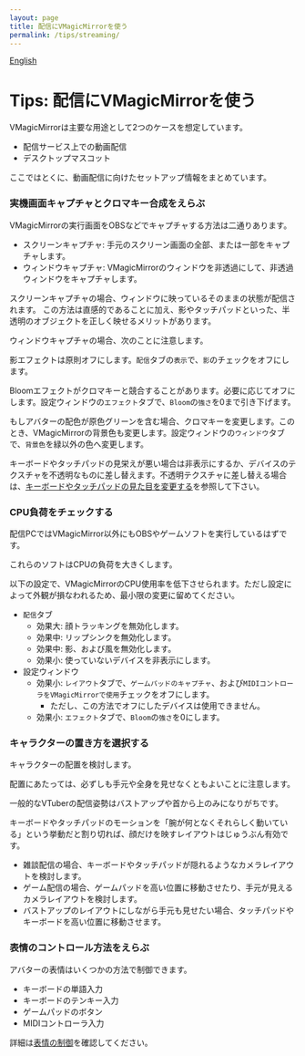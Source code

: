 ```yaml
---
layout: page
title: 配信にVMagicMirrorを使う
permalink: /tips/streaming/
---
```


[English](../en/tips/streaming)

# Tips: 配信にVMagicMirrorを使う

VMagicMirrorは主要な用途として2つのケースを想定しています。

* 配信サービス上での動画配信
* デスクトップマスコット

ここではとくに、動画配信に向けたセットアップ情報をまとめています。

### 実機画面キャプチャとクロマキー合成をえらぶ

VMagicMirrorの実行画面をOBSなどでキャプチャする方法は二通りあります。

* スクリーンキャプチャ: 手元のスクリーン画面の全部、または一部をキャプチャします。
* ウィンドウキャプチャ: VMagicMirrorのウィンドウを非透過にして、非透過ウィンドウをキャプチャします。

スクリーンキャプチャの場合、ウィンドウに映っているそのままの状態が配信されます。
この方法は直感的であることに加え、影やタッチパッドといった、半透明のオブジェクトを正しく映せるメリットがあります。

ウィンドウキャプチャの場合、次のことに注意します。

影エフェクトは原則オフにします。`配信`タブの`表示`で、`影`のチェックをオフにします。

Bloomエフェクトがクロマキーと競合することがあります。必要に応じてオフにします。設定ウィンドウの`エフェクト`タブで、`Bloom`の`強さ`を0まで引き下げます。

もしアバターの配色が原色グリーンを含む場合、クロマキーを変更します。このとき、VMagicMirrorの背景色も変更します。設定ウィンドウの`ウィンドウ`タブで、`背景色`を緑以外の色へ変更します。

キーボードやタッチパッドの見栄えが悪い場合は非表示にするか、デバイスのテクスチャを不透明なものに差し替えます。不透明テクスチャに差し替える場合は、[キーボードやタッチパッドの見た目を変更する](./change_textures)を参照して下さい。

### CPU負荷をチェックする

配信PCではVMagicMirror以外にもOBSやゲームソフトを実行しているはずです。

これらのソフトはCPUの負荷を大きくします。

以下の設定で、VMagicMirrorのCPU使用率を低下させられます。ただし設定によって外観が損なわれるため、最小限の変更に留めてください。

* `配信`タブ
    * 効果大: 顔トラッキングを無効化します。
    * 効果中: リップシンクを無効化します。
    * 効果中: 影、および風を無効化します。
    * 効果小: 使っていないデバイスを非表示にします。
* 設定ウィンドウ
    * 効果小: `レイアウト`タブで、`ゲームパッドのキャプチャ`、および`MIDIコントローラをVMagicMirrorで使用`チェックをオフにします。
        - ただし、この方法でオフにしたデバイスは使用できません。
    * 効果小: `エフェクト`タブで、`Bloom`の`強さ`を0にします。


### キャラクターの置き方を選択する

キャラクターの配置を検討します。

配置にあたっては、必ずしも手元や全身を見せなくともよいことに注意します。

一般的なVTuberの配信姿勢はバストアップや首から上のみになりがちです。

キーボードやタッチパッドのモーションを「腕が何となくそれらしく動いている」という挙動だと割り切れば、顔だけを映すレイアウトはじゅうぶん有効です。

* 雑談配信の場合、キーボードやタッチパッドが隠れるようなカメラレイアウトを検討します。
* ゲーム配信の場合、ゲームパッドを高い位置に移動させたり、手元が見えるカメラレイアウトを検討します。
* バストアップのレイアウトにしながら手元も見せたい場合、タッチパッドやキーボードを高い位置に移動させます。


### 表情のコントロール方法をえらぶ

アバターの表情はいくつかの方法で制御できます。

* キーボードの単語入力
* キーボードのテンキー入力
* ゲームパッドのボタン
* MIDIコントローラ入力

詳細は[表情の制御](../docs/expressions)を確認してください。


